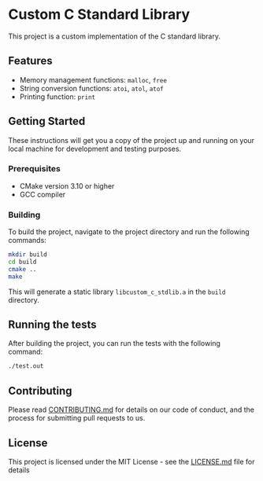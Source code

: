 # Custom C Standard Library

This project is a custom implementation of the C standard library.

## Features

- Memory management functions: `malloc`, `free`
- String conversion functions: `atoi`, `atol`, `atof`
- Printing function: `print`

## Getting Started

These instructions will get you a copy of the project up and running on your local machine for development and testing purposes.

### Prerequisites

- CMake version 3.10 or higher
- GCC compiler

### Building

To build the project, navigate to the project directory and run the following commands:

```bash
mkdir build
cd build
cmake ..
make
```

This will generate a static library `libcustom_c_stdlib.a` in the `build` directory.

## Running the tests

After building the project, you can run the tests with the following command:

```bash
./test.out
```

## Contributing

Please read [CONTRIBUTING.md](CONTRIBUTING.md) for details on our code of conduct, and the process for submitting pull requests to us.

## License

This project is licensed under the MIT License - see the [LICENSE.md](LICENSE.md) file for details